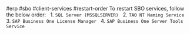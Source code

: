 #erp #sbo #client-services #restart-order
To restart SBO services, follow the below order:
  1. ```SQL Server (MSSQLSERVER)```
  2. ```TAO NT Naming Service```
  3. ```SAP Business One License Manager```
  4. ```SAP Business One Server Tools Service```
